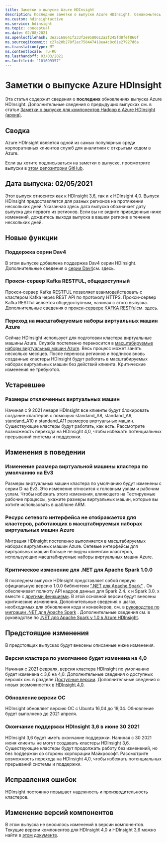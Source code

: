 ```yaml
---
title: Заметки о выпуске Azure HDInsight
description: Последние заметки о выпуске Azure HDInsight. Ознакомьтесь с советами по разработке и подробными сведениями о Hadoop, Spark, R Server, Hive и т. д.
ms.custom: hdinsightactive
ms.service: hdinsight
ms.topic: conceptual
ms.date: 02/08/2021
ms.openlocfilehash: 3ea5168641f233f2e9580612a2f245fd8fef860f
ms.sourcegitcommit: c27a20b278f2ac758447418ea4c8c61e27927d6a
ms.translationtype: MT
ms.contentlocale: ru-RU
ms.lasthandoff: 03/03/2021
ms.locfileid: "101699357"
---
```

# <a name="azure-hdinsight-release-notes"></a>Заметки о выпуске Azure HDInsight

Эта статья содержит сведения о **последних** обновлениях выпуска Azure HDInsight. Дополнительные сведения о предыдущих выпусках см. в статье [Заметки о выпуске для компонентов Hadoop в Azure HDInsight (архив)](hdinsight-release-notes-archive.md).

## <a name="summary"></a>Сводка

Azure HDInsight является одной из самых популярных среди корпоративных клиентов служб для аналитики с открытым кодом в Azure.

Если вы хотите подписываться на заметки о выпуске, просмотрите выпуски в [этом репозитории GitHub](https://github.com/hdinsight/release-notes/releases).

## <a name="release-date-02052021"></a>Дата выпуска: 02/05/2021

Этот выпуск относится как к HDInsight 3,6, так и к HDInsight 4,0. Выпуск HDInsight предоставляется для разных регионов на протяжении нескольких дней. Указанная здесь дата выпуска обозначает дату выпуска для первого из регионов. Если вы не видите приведенных ниже изменений, дождитесь выхода выпуска в вашем регионе в течение нескольких дней.

## <a name="new-features"></a>Новые функции
### <a name="dav4-series-support"></a>Поддержка серии Dav4
В этом выпуске добавлена поддержка Dav4 серии HDInsight. Дополнительные сведения о [серии Dav4](/azure/virtual-machines/dav4-dasv4-series)см. здесь.

### <a name="kafka-rest-proxy-ga"></a>Прокси-сервер Kafka RESTFUL, общедоступный 
Прокси-сервер Kafka RESTFUL позволяет взаимодействовать с кластером Kafka через REST API по протоколу HTTPS. Прокси-сервер Kafka RESTful является общедоступным, начиная с этого выпуска. Дополнительные сведения о [прокси-сервере KAFKA RESTful](/azure/hdinsight/kafka/rest-proxy)см. здесь.

### <a name="moving-to-azure-virtual-machine-scale-sets"></a>Переход на масштабируемые наборы виртуальных машин Azure
Сейчас HDInsight использует для подготовки кластера виртуальные машины Azure. Служба постепенно переносится в [масштабируемые наборы виртуальных машин Azure](../virtual-machine-scale-sets/overview.md). Весь процесс может занять несколько месяцев. После переноса регионов и подписок вновь созданные кластеры HDInsight будут работать в масштабируемых наборах виртуальных машин без действий клиента. Критические изменения не требуются.

## <a name="deprecation"></a>Устаревшее
### <a name="disabled-vm-sizes"></a>Размеры отключенных виртуальных машин
Начиная с 9 2021 января HDInsight все клиенты будут блокировать создание кластеров с помощью standand_A8, standand_A9, standand_A10 и standand_A11 размеров виртуальных машин. Существующие кластеры будут работать, как есть. Рассмотрите возможность перехода на HDInsight 4,0, чтобы избежать потенциальных прерываний системы и поддержки.

## <a name="behavior-changes"></a>Изменения в поведении
### <a name="default-cluster-vm-size-changes-to-ev3-series"></a>Изменение размера виртуальной машины кластера по умолчанию на Ev3 
Размеры виртуальных машин кластера по умолчанию будут изменены с серии D на Ev3. Это изменение относится к головным узлам и рабочим узлам. Чтобы избежать этого изменения, влияющего на Тестируемые рабочие процессы, укажите размеры виртуальных машин, которые вы хотите использовать в шаблоне ARM.

### <a name="network-interface-resource-not-visible-for-clusters-running-on-azure-virtual-machine-scale-sets"></a>Ресурс сетевого интерфейса не отображается для кластеров, работающих в масштабируемых наборах виртуальных машин Azure
Миграция HDInsight постепенно выполняется в масштабируемых наборах виртуальных машин Azure. Сетевые интерфейсы для виртуальных машин больше не видны клиентам кластеров, использующих масштабируемые наборы виртуальных машин Azure.


### <a name="breaking-change-for-net-for-apache-spark-100"></a>Критическое изменение для .NET для Apache Spark 1.0.0
В последнем выпуске HDInsight представляет собой первую официальную версию 1.0.0 библиотеки [".NET для Apache Spark"](https://github.com/dotnet/spark) . Он обеспечивает полноту API кадров данных для Spark 2.4. x и Spark 3.0. x вместе с [другими функциями](https://github.com/dotnet/spark/blob/master/docs/release-notes/1.0.0/release-1.0.0.md). В этой основной версии будут внесены критические изменения. Дополнительные сведения о шагах, необходимых для обновления кода и конвейеров, см. в [руководстве по миграции .NET для Apache Spark](https://github.com/dotnet/spark/blob/master/docs/migration-guide.md#upgrading-from-microsoftspark-0x-to-10) . Дополнительные сведения см. в руководстве по [.NET для Apache Spark v 1.0 в Azure HDInsight](/azure/hdinsight/spark/spark-dotnet-version-update#using-net-for-apache-spark-v10-in-hdinsight).


## <a name="upcoming-changes"></a>Предстоящие изменения
В предстоящих выпусках будут внесены описанные ниже изменения.

### <a name="default-cluster-version-will-be-changed-to-40"></a>Версия кластера по умолчанию будет изменена на 4,0
Начиная с 2021 февраля, версия кластера HDInsight по умолчанию будет изменена с 3,6 на 4,0. Дополнительные сведения о доступных версиях см. в разделе [Доступные версии](./hdinsight-component-versioning.md). Дополнительные сведения о новых возможностях в [HDInsight 4,0](./hdinsight-version-release.md).

### <a name="os-version-upgrade"></a>Обновление версии ОС
HDInsight обновляет версию ОС с Ubuntu 16,04 до 18,04. Обновление будет выполнено до 2021 апреля.

### <a name="hdinsight-36-end-of-support-on-june-30-2021"></a>Окончание поддержки HDInsight 3,6 в июне 30 2021
HDInsight 3,6 будет иметь окончание поддержки. Начиная с 30 2021 июня клиенты не могут создавать кластеры HDInsight 3,6. Существующие кластеры будут продолжать работу без изменений, но без поддержки со стороны корпорации Майкрософт. Рассмотрите возможность перехода на HDInsight 4,0, чтобы избежать потенциальных прерываний системы и поддержки.

## <a name="bug-fixes"></a>Исправления ошибок
HDInsight постоянно повышает надежность и производительность кластеров. 

## <a name="component-version-change"></a>Изменение версий компонентов
В этом выпуска не вносилось изменений в версии компонентов. Текущие версии компонентов для HDInsight 4,0 и HDInsight 3,6 можно найти в [этом документе](./hdinsight-component-versioning.md).
